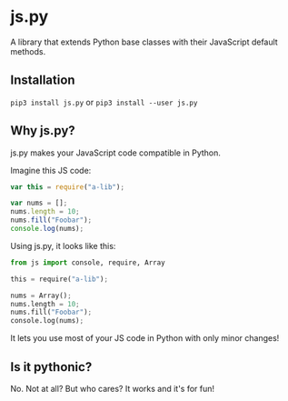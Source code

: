 # js.py
A library that extends Python base classes with their JavaScript default methods.

## Installation
`pip3 install js.py` or `pip3 install --user js.py`

## Why js.py?
js.py makes your JavaScript code compatible in Python.

Imagine this JS code:
```js
var this = require("a-lib");

var nums = [];
nums.length = 10;
nums.fill("Foobar");
console.log(nums);
```

Using js.py, it looks like this:
```py
from js import console, require, Array

this = require("a-lib");

nums = Array();
nums.length = 10;
nums.fill("Foobar");
console.log(nums);
```

It lets you use most of your JS code in Python with only minor changes!

## Is it pythonic?
No. Not at all? But who cares? It works and it's for fun!
